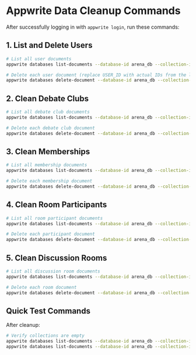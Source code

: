 # Appwrite Data Cleanup Commands

After successfully logging in with `appwrite login`, run these commands:

## 1. List and Delete Users
```bash
# List all user documents
appwrite databases list-documents --database-id arena_db --collection-id users

# Delete each user document (replace USER_ID with actual IDs from the list above)
appwrite databases delete-document --database-id arena_db --collection-id users --document-id USER_ID
```

## 2. Clean Debate Clubs
```bash
# List all debate club documents
appwrite databases list-documents --database-id arena_db --collection-id debate_clubs

# Delete each debate club document
appwrite databases delete-document --database-id arena_db --collection-id debate_clubs --document-id CLUB_ID
```

## 3. Clean Memberships
```bash
# List all membership documents
appwrite databases list-documents --database-id arena_db --collection-id memberships

# Delete each membership document
appwrite databases delete-document --database-id arena_db --collection-id memberships --document-id MEMBERSHIP_ID
```

## 4. Clean Room Participants
```bash
# List all room participant documents
appwrite databases list-documents --database-id arena_db --collection-id room_participants

# Delete each participant document
appwrite databases delete-document --database-id arena_db --collection-id room_participants --document-id PARTICIPANT_ID
```

## 5. Clean Discussion Rooms
```bash
# List all discussion room documents
appwrite databases list-documents --database-id arena_db --collection-id discussion_rooms

# Delete each room document
appwrite databases delete-document --database-id arena_db --collection-id discussion_rooms --document-id ROOM_ID
```

## Quick Test Commands
After cleanup:
```bash
# Verify collections are empty
appwrite databases list-documents --database-id arena_db --collection-id users
appwrite databases list-documents --database-id arena_db --collection-id debate_clubs
```